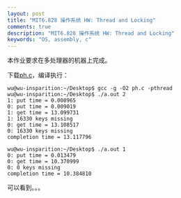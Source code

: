```yaml
---
layout: post
title: "MIT6.828 操作系统 HW: Thread and Locking"
comments: true
description: "MIT6.828 操作系统 HW: Thread and Locking"
keywords: "OS, assembly, c"
---
```


本作业要求在多处理器的机器上完成。

下载[ph.c](https://pdos.csail.mit.edu/6.828/2018/homework/ph.c)，编译执行：

```
wu@wu-insparition:~/Desktop$ gcc -g -O2 ph.c -pthread
wu@wu-insparition:~/Desktop$ ./a.out 2
1: put time = 0.008965
0: put time = 0.009019
1: get time = 13.099731
1: 16330 keys missing
0: get time = 13.108517
0: 16330 keys missing
completion time = 13.117796
```

```
wu@wu-insparition:~/Desktop$ ./a.out 1
0: put time = 0.013479
0: get time = 10.370999
0: 0 keys missing
completion time = 10.384810
```

可以看到。。。


